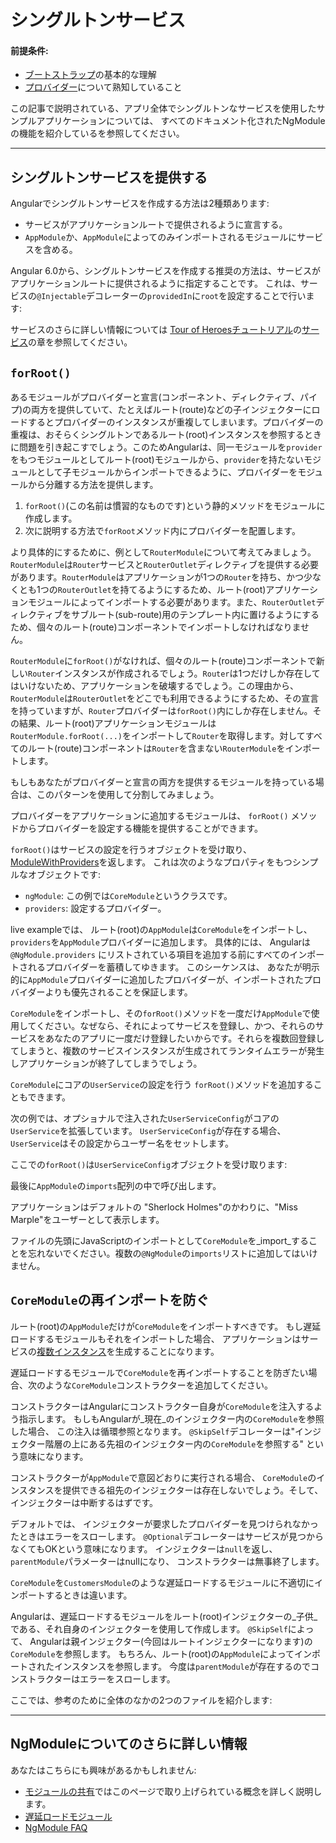 # シングルトンサービス

#### 前提条件:

* [ブートストラップ](guide/bootstrapping)の基本的な理解
* [プロバイダー](guide/providers)について熟知していること

この記事で説明されている、アプリ全体でシングルトンなサービスを使用したサンプルアプリケーションについては、
すべてのドキュメント化されたNgModuleの機能を紹介している<live-example name="ngmodules"></live-example>を参照してください。

<hr />

## シングルトンサービスを提供する

Angularでシングルトンサービスを作成する方法は2種類あります:

* サービスがアプリケーションルートで提供されるように宣言する。
* `AppModule`か、`AppModule`によってのみインポートされるモジュールにサービスを含める。

Angular 6.0から、シングルトンサービスを作成する推奨の方法は、サービスがアプリケーションルートに提供されるように指定することです。 これは、サービスの`@Injectable`デコレーターの`providedIn`に`root`を設定することで行います:

<code-example path="providers/src/app/user.service.0.ts"  header="src/app/user.service.0.ts" linenums="false"> </code-example>


サービスのさらに詳しい情報については
[Tour of Heroesチュートリアル](tutorial)の[サービス](tutorial/toh-pt4)の章を参照してください。


## `forRoot()`

あるモジュールがプロバイダーと宣言(コンポーネント、ディレクティブ、パイプ)の両方を提供していて、たとえばルート(route)などの子インジェクターにロードするとプロバイダーのインスタンスが重複してしまいます。プロバイダーの重複は、おそらくシングルトンであるルート(root)インスタンスを参照するときに問題を引き起こすでしょう。このためAngularは、同一モジュールを`provider`をもつモジュールとしてルート(root)モジュールから、`provider`を持たないモジュールとして子モジュールからインポートできるように、プロバイダーをモジュールから分離する方法を提供します。

1. `forRoot()`(この名前は慣習的なものです)という静的メソッドをモジュールに作成します。
2. 次に説明する方法で`forRoot`メソッド内にプロバイダーを配置します。

<!-- MH: show a simple example how to do that without going to deep into it. -->

より具体的にするために、例として`RouterModule`について考えてみましょう。`RouterModule`は`Router`サービスと`RouterOutlet`ディレクティブを提供する必要があります。`RouterModule`はアプリケーションが1つの`Router`を持ち、かつ少なくとも1つの`RouterOutlet`を持てるようにするため、ルート(root)アプリケーションモジュールによってインポートする必要があります。また、`RouterOutlet`ディレクティブをサブルート(sub-route)用のテンプレート内に置けるようにするため、個々のルート(route)コンポーネントでインポートしなければなりません。

`RouterModule`に`forRoot()`がなければ、個々のルート(route)コンポーネントで新しい`Router`インスタンスが作成されるでしょう。`Router`は1つだけしか存在してはいけないため、アプリケーションを破壊するでしょう。この理由から、`RouterModule`は`RouterOutlet`をどこでも利用できるようにするため、その宣言を持っていますが、`Router`プロバイダーは`forRoot()`内にしか存在しません。その結果、ルート(root)アプリケーションモジュールは`RouterModule.forRoot(...)`をインポートして`Router`を取得します。対してすべてのルート(route)コンポーネントは`Router`を含まない`RouterModule`をインポートします。

もしもあなたがプロバイダーと宣言の両方を提供するモジュールを持っている場合は、このパターンを使用して分割してみましょう。

プロバイダーをアプリケーションに追加するモジュールは、
`forRoot()`
メソッドからプロバイダーを設定する機能を提供することができます。

`forRoot()`はサービスの設定を行うオブジェクトを受け取り、
[ModuleWithProviders](api/core/ModuleWithProviders)を返します。
これは次のようなプロパティをもつシンプルなオブジェクトです:

* `ngModule`: この例では`CoreModule`というクラスです。
* `providers`: 設定するプロバイダー。

<live-example name="ngmodules">live example</live-example>では、
ルート(root)の`AppModule`は`CoreModule`をインポートし、
`providers`を`AppModule`プロバイダーに追加します。
具体的には、
Angularは`@NgModule.providers`
にリストされている項目を追加する前にすべてのインポートされるプロバイダーを蓄積してゆきます。
このシーケンスは、
あなたが明示的に`AppModule`プロバイダーに追加したプロバイダーが、インポートされたプロバイダーよりも優先されることを保証します。

`CoreModule`をインポートし、その`forRoot()`メソッドを一度だけ`AppModule`で使用してください。なぜなら、それによってサービスを登録し、かつ、それらのサービスをあなたのアプリに一度だけ登録したいからです。それらを複数回登録してしまうと、複数のサービスインスタンスが生成されてランタイムエラーが発生しアプリケーションが終了してしまうでしょう。

`CoreModule`にコアの`UserService`の設定を行う
`forRoot()`メソッドを追加することもできます。

次の例では、オプショナルで注入された`UserServiceConfig`がコアの`UserService`を拡張しています。
`UserServiceConfig`が存在する場合、`UserService`はその設定からユーザー名をセットします。

<code-example path="ngmodules/src/app/core/user.service.ts" region="ctor" header="src/app/core/user.service.ts (constructor)" linenums="false">

</code-example>

ここでの`forRoot()`は`UserServiceConfig`オブジェクトを受け取ります:

<code-example path="ngmodules/src/app/core/core.module.ts" region="for-root" header="src/app/core/core.module.ts (forRoot)" linenums="false">

</code-example>

最後に`AppModule`の`imports`配列の中で呼び出します。

<code-example path="ngmodules/src/app/app.module.ts" region="import-for-root" header="src/app/app.module.ts (imports)" linenums="false">

</code-example>

アプリケーションはデフォルトの "Sherlock Holmes"のかわりに、"Miss Marple"をユーザーとして表示します。

ファイルの先頭にJavaScriptのインポートとして`CoreModule`を_import_することを忘れないでください。複数の`@NgModule`の`imports`リストに追加してはいけません。

<!-- KW--Does this mean that if we need it elsewhere we only import it at the top? I thought the services would all be available since we were importing it into `AppModule` in `providers`. -->

## `CoreModule`の再インポートを防ぐ

ルート(root)の`AppModule`だけが`CoreModule`をインポートすべきです。
もし遅延ロードするモジュールもそれをインポートした場合、
アプリケーションはサービスの[複数インスタンス](guide/ngmodule-faq#q-why-bad)を生成することになります。

遅延ロードするモジュールで`CoreModule`を再インポートすることを防ぎたい場合、次のような`CoreModule`コンストラクターを追加してください。

<code-example path="ngmodules/src/app/core/core.module.ts" region="ctor" header="src/app/core/core.module.ts" linenums="false">

</code-example>

コンストラクターはAngularにコンストラクター自身が`CoreModule`を注入するよう指示します。
もしもAngularが_現在_のインジェクター内の`CoreModule`を参照した場合、
この注入は循環参照となります。
`@SkipSelf`デコレーターは"インジェクター階層の上にある先祖のインジェクター内の`CoreModule`を参照する"
という意味になります。

コンストラクターが`AppModule`で意図どおりに実行される場合、
`CoreModule`のインスタンスを提供できる祖先のインジェクターは存在しないでしょう。そして、インジェクターは中断するはずです。

デフォルトでは、
インジェクターが要求したプロバイダーを見つけられなかったときはエラーをスローします。
`@Optional`デコレーターはサービスが見つからなくてもOKという意味になります。
インジェクターは`null`を返し、`parentModule`パラメーターはnullになり、
コンストラクターは無事終了します。

`CoreModule`を`CustomersModule`のような遅延ロードするモジュールに不適切にインポートするときは違います。

Angularは、遅延ロードするモジュールをルート(root)インジェクターの_子供_である、それ自身のインジェクターを使用して作成します。
`@SkipSelf`によって、
Angularは親インジェクター(今回はルートインジェクターになります)の`CoreModule`を参照します。
もちろん、ルート(root)の`AppModule`によってインポートされたインスタンスを参照します。
今度は`parentModule`が存在するのでコンストラクターはエラーをスローします。

ここでは、参考のために全体のなかの2つのファイルを紹介します:

<code-tabs linenums="false">
 <code-pane
   header="app.module.ts"
   path="ngmodules/src/app/app.module.ts">
 </code-pane>
 <code-pane
   header="core.module.ts"
   region="whole-core-module"
   path="ngmodules/src/app/core/core.module.ts">
 </code-pane>
</code-tabs>


<hr>

## NgModuleについてのさらに詳しい情報

あなたはこちらにも興味があるかもしれません:
* [モジュールの共有](guide/sharing-ngmodules)ではこのページで取り上げられている概念を詳しく説明します。
* [遅延ロードモジュール](guide/lazy-loading-ngmodules)
* [NgModule FAQ](guide/ngmodule-faq)
